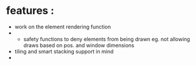 

# features :
- work on the element rendering function
- - safety functions to deny elements from being drawn eg. not allowing draws based on pos. and window dimensions
- tiling and smart stacking  support in mind
- 
